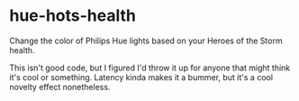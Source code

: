 # hue-hots-health

Change the color of Philips Hue lights based on your Heroes of the Storm health.

This isn't good code, but I figured I'd throw it up for anyone that might
think it's cool or something. Latency kinda makes it a bummer, but it's a cool
novelty effect nonetheless.
